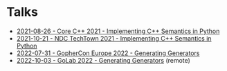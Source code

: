# Talks

- [2021-08-26 - Core C++ 2021 - Implementing C++ Semantics in Python][corecpp2021]
- [2021-10-21 - NDC TechTown 2021 - Implementing C++ Semantics in Python][ndc2021]
- [2022-07-31 - GopherCon Europe 2022 - Generating Generators][gopherconeu2022]
- [2022-10-03 - GoLab 2022 - Generating Generators][golab2022] (remote)


[corecpp2021]:CoreCpp2021
[ndc2021]:NDC%20TechTown%202021
[gopherconeu2022]:GopherCon%20Europe%202022
[golab2022]:GoLab%202022